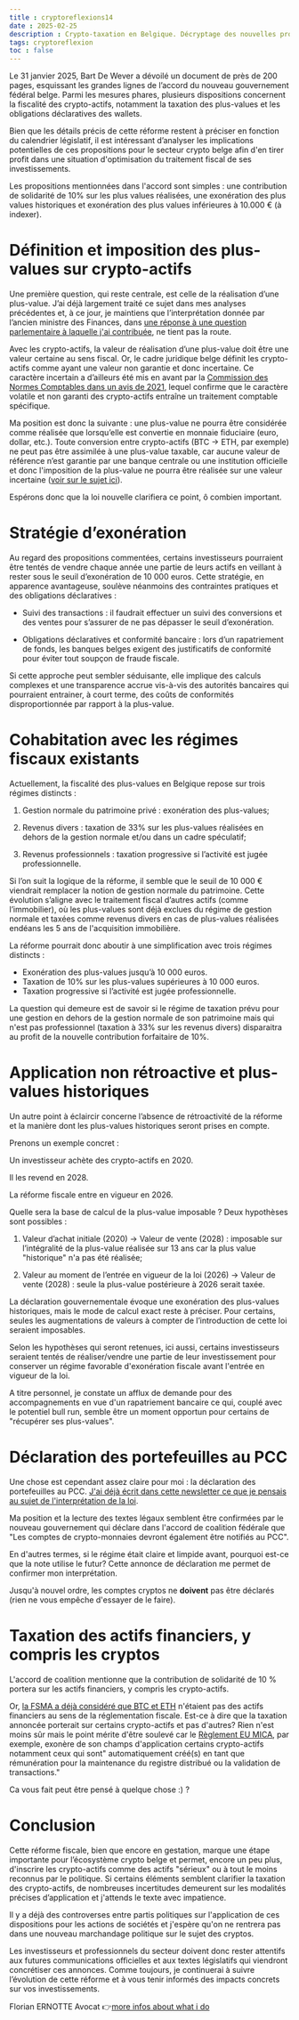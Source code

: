 ```yaml
---
title : cryptoreflexions14
date : 2025-02-25
description : Crypto-taxation en Belgique. Décryptage des nouvelles propositions fiscales. 
tags: cryptoreflexion
toc : false 
--- 
```

Le 31 janvier 2025, Bart De Wever a dévoilé un document de près de 200 pages, esquissant les grandes lignes de l’accord du nouveau gouvernement fédéral belge. Parmi les mesures phares, plusieurs dispositions concernent la fiscalité des crypto-actifs, notamment la taxation des plus-values et les obligations déclaratives des wallets.

Bien que les détails précis de cette réforme restent à préciser en fonction du calendrier législatif, il est intéressant d’analyser les implications potentielles de ces propositions pour le secteur crypto belge afin d'en tirer profit dans une situation d'optimisation du traitement fiscal de ses investissements.

Les propositions mentionnées dans l'accord sont simples : une contribution de solidarité de 10% sur les plus values réalisées, une exonération des plus values historiques et exonération des plus values inférieures à 10.000 € (à indexer).

# Définition et imposition des plus-values sur crypto-actifs

Une première question, qui reste centrale, est celle de la réalisation d’une plus-value. J’ai déjà largement traité ce sujet dans mes analyses précédentes et, à ce jour, je maintiens que l’interprétation donnée par l’ancien ministre des Finances, dans [une réponse à une question parlementaire à laquelle j'ai contribuée](https://www.christophedebeukelaer.be/post/la-taxation-des-crypto-actifs), ne tient pas la route.

Avec les crypto-actifs, la valeur de réalisation d’une plus-value doit être une valeur certaine au sens fiscal. Or, le cadre juridique belge définit les crypto-actifs comme ayant une valeur non garantie et donc incertaine. Ce caractère incertain a d’ailleurs été mis en avant par la [Commission des Normes Comptables dans un avis de 2021](https://www.cnc-cbn.be/fr/avis/evaluation-et-comptabilisation-des-cryptomonnaies-utilisees-comme-moyen-de-paiement), lequel confirme que le caractère volatile et non garanti des crypto-actifs entraîne un traitement comptable spécifique.

Ma position est donc la suivante : une plus-value ne pourra être considérée comme réalisée que lorsqu’elle est convertie en monnaie fiduciaire (euro, dollar, etc.). Toute conversion entre crypto-actifs (BTC → ETH, par exemple) ne peut pas être assimilée à une plus-value taxable, car aucune valeur de référence n’est garantie par une banque centrale ou une institution officielle et donc l'imposition de la plus-value ne pourra être réalisée sur une valeur incertaine ([voir sur le sujet ici](https://cryptomonnaie.be/conversions-crypto-taxables-belgique/)).

Espérons donc que la loi nouvelle clarifiera ce point, ô combien important.

# Stratégie d’exonération

Au regard des propositions commentées, certains investisseurs pourraient être tentés de vendre chaque année une partie de leurs actifs en veillant à rester sous le seuil d’exonération de 10 000 euros. Cette stratégie, en apparence avantageuse, soulève néanmoins des contraintes pratiques et des obligations déclaratives :

- Suivi des transactions : il faudrait effectuer un suivi des conversions et des ventes pour s’assurer de ne pas dépasser le seuil d’exonération.

- Obligations déclaratives et conformité bancaire : lors d’un rapatriement de fonds, les banques belges exigent des justificatifs de conformité pour éviter tout soupçon de fraude fiscale.

Si cette approche peut sembler séduisante, elle implique des calculs complexes et une transparence accrue vis-à-vis des autorités bancaires qui pourraient entrainer, à court terme, des coûts de conformités disproportionnée par rapport à la plus-value.

# Cohabitation avec les régimes fiscaux existants

Actuellement, la fiscalité des plus-values en Belgique repose sur trois régimes distincts :

1) Gestion normale du patrimoine privé : exonération des plus-values;

2) Revenus divers : taxation de 33% sur les plus-values réalisées en dehors de la gestion normale et/ou dans un cadre spéculatif;

3) Revenus professionnels : taxation progressive si l’activité est jugée professionnelle.

Si l’on suit la logique de la réforme, il semble que le seuil de 10 000 € viendrait remplacer la notion de gestion normale du patrimoine. Cette évolution s’aligne avec le traitement fiscal d’autres actifs (comme l’immobilier), où les plus-values sont déjà exclues du régime de gestion normale et taxées comme revenus divers en cas de plus-values réalisées endéans les 5 ans de l'acquisition immobilière.

La réforme pourrait donc aboutir à une simplification avec trois régimes distincts :

- Exonération des plus-values jusqu’à 10 000 euros.
- Taxation de 10% sur les plus-values supérieures à 10 000 euros.
- Taxation progressive si l’activité est jugée professionnelle.

La question qui demeure est de savoir si le régime de taxation prévu pour une gestion en dehors de la gestion normale de son patrimoine mais qui n'est pas professionnel (taxation à 33% sur les revenus divers) disparaitra au profit de la nouvelle contribution forfaitaire de 10%.

# Application non rétroactive et plus-values historiques

Un autre point à éclaircir concerne l’absence de rétroactivité de la réforme et la manière dont les plus-values historiques seront prises en compte.

Prenons un exemple concret :

Un investisseur achète des crypto-actifs en 2020.

Il les revend en 2028.

La réforme fiscale entre en vigueur en 2026.

Quelle sera la base de calcul de la plus-value imposable ? Deux hypothèses sont possibles :

1) Valeur d’achat initiale (2020) → Valeur de vente (2028) : imposable sur l’intégralité de la plus-value réalisée sur 13 ans car la plus value "historique" n'a pas été réalisée;

2) Valeur au moment de l’entrée en vigueur de la loi (2026) → Valeur de vente (2028) : seule la plus-value postérieure à 2026 serait taxée.

La déclaration gouvernementale évoque une exonération des plus-values historiques, mais le mode de calcul exact reste à préciser. Pour certains, seules les augmentations de valeurs à compter de l’introduction de cette loi seraient imposables.

Selon les hypothèses qui seront retenues, ici aussi, certains investisseurs seraient tentés de réaliser/vendre une partie de leur investissement pour conserver un régime favorable d'exonération fiscale avant l'entrée en vigueur de la loi.

A titre personnel, je constate un afflux de demande pour des accompagnements en vue d'un rapatriement bancaire ce qui, couplé avec le potentiel bull run, semble être un moment opportun pour certains de "récupérer ses plus-values".

# Déclaration des portefeuilles au PCC

Une chose est cependant assez claire pour moi : la déclaration des portefeuilles au PCC. [J'ai déjà écrit dans cette newsletter ce que je pensais au sujet de l'interprétation de la loi](https://cryptobelgique.substack.com/p/cryptoreflexions10-lobligation-de).

Ma position et la lecture des textes légaux semblent être confirmées par le nouveau gouvernement qui déclare dans l'accord de coalition fédérale que "Les comptes de crypto-monnaies devront également être notifiés au PCC".

En d'autres termes, si le régime était claire et limpide avant, pourquoi est-ce que la note utilise le futur? Cette annonce de déclaration me permet de confirmer mon interprétation.

Jusqu'à nouvel ordre, les comptes cryptos ne **doivent** pas être déclarés (rien ne vous empêche d'essayer de le faire).

# Taxation des actifs financiers, y compris les cryptos

L'accord de coalition mentionne que la contribution de solidarité de 10 % portera sur les actifs financiers, y compris les crypto-actifs.

Or, [la FSMA a déjà considéré que BTC et ETH](https://www.fsma.be/fr/news/qualification-de-crypto-actifs-en-tant-que-valeurs-mobilieres-instruments-de-placement-ou) n'étaient pas des actifs financiers au sens de la réglementation fiscale. Est-ce à dire que la taxation annoncée porterait sur certains crypto-actifs et pas d'autres? Rien n'est moins sûr mais le point mérite d'être soulevé car le [Règlement EU MICA](https://eur-lex.europa.eu/legal-content/FR/TXT/HTML/?uri=CELEX:32023R1114), par exemple, exonère de son champs d'application certains crypto-actifs notamment ceux qui sont" automatiquement créé(s) en tant que rémunération pour la maintenance du registre distribué ou la validation de transactions."

Ca vous fait peut être pensé à quelque chose :) ?

# Conclusion

Cette réforme fiscale, bien que encore en gestation, marque une étape importante pour l’écosystème crypto belge et permet, encore un peu plus, d'inscrire les crypto-actifs comme des actifs "sérieux" ou à tout le moins reconnus par le politique. Si certains éléments semblent clarifier la taxation des crypto-actifs, de nombreuses incertitudes demeurent sur les modalités précises d’application et j'attends le texte avec impatience.

Il y a déjà des controverses entre partis politiques sur l'application de ces dispositions pour les actions de sociétés et j'espère qu'on ne rentrera pas dans une nouveau marchandage politique sur le sujet des cryptos.

Les investisseurs et professionnels du secteur doivent donc rester attentifs aux futures communications officielles et aux textes législatifs qui viendront concrétiser ces annonces. Comme toujours, je continuerai à suivre l’évolution de cette réforme et à vous tenir informés des impacts concrets sur vos investissements.

Florian ERNOTTE
Avocat
👉[more infos about what i do](https://linktr.ee/florianernotte) 